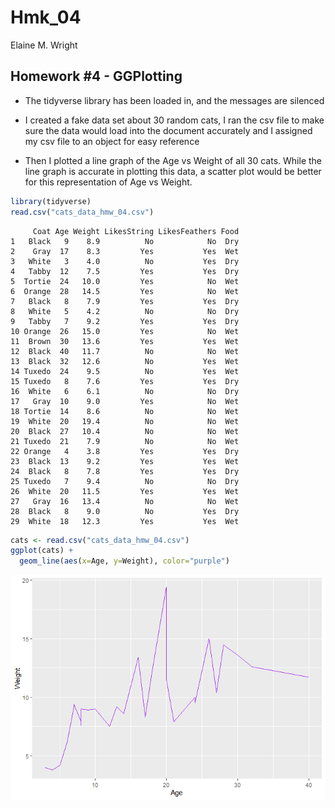 # Hmk_04

Elaine M. Wright

## Homework #4 - GGPlotting

-   The tidyverse library has been loaded in, and the messages are silenced

-   I created a fake data set about 30 random cats, I ran the csv file to make sure the data would load into the document accurately and I assigned my csv file to an object for easy reference

-   Then I plotted a line graph of the Age vs Weight of all 30 cats. While the line graph is accurate in plotting this data, a scatter plot would be better for this representation of Age vs Weight.

``` r
library(tidyverse)
read.csv("cats_data_hmw_04.csv")
```

         Coat Age Weight LikesString LikesFeathers Food
    1   Black   9    8.9          No            No  Dry
    2    Gray  17    8.3         Yes           Yes  Wet
    3   White   3    4.0          No           Yes  Dry
    4   Tabby  12    7.5         Yes           Yes  Dry
    5  Tortie  24   10.0         Yes            No  Wet
    6  Orange  28   14.5         Yes            No  Wet
    7   Black   8    7.9         Yes           Yes  Dry
    8   White   5    4.2          No            No  Dry
    9   Tabby   7    9.2         Yes           Yes  Dry
    10 Orange  26   15.0         Yes            No  Wet
    11  Brown  30   13.6         Yes           Yes  Wet
    12  Black  40   11.7          No            No  Wet
    13  Black  32   12.6          No           Yes  Wet
    14 Tuxedo  24    9.5          No           Yes  Wet
    15 Tuxedo   8    7.6         Yes           Yes  Dry
    16  White   6    6.1          No            No  Dry
    17   Gray  10    9.0         Yes            No  Wet
    18 Tortie  14    8.6          No            No  Wet
    19  White  20   19.4          No            No  Wet
    20  Black  27   10.4          No            No  Wet
    21 Tuxedo  21    7.9          No            No  Wet
    22 Orange   4    3.8         Yes           Yes  Dry
    23  Black  13    9.2         Yes           Yes  Wet
    24  Black   8    7.8         Yes           Yes  Dry
    25 Tuxedo   7    9.4          No            No  Dry
    26  White  20   11.5         Yes           Yes  Wet
    27   Gray  16   13.4          No            No  Wet
    28  Black   8    9.0          No           Yes  Dry
    29  White  18   12.3         Yes           Yes  Wet

``` r
cats <- read.csv("cats_data_hmw_04.csv")
ggplot(cats) +
  geom_line(aes(x=Age, y=Weight), color="purple")
```

![](hmk_04_files/figure-gfm/unnamed-chunk-1-1.png)

